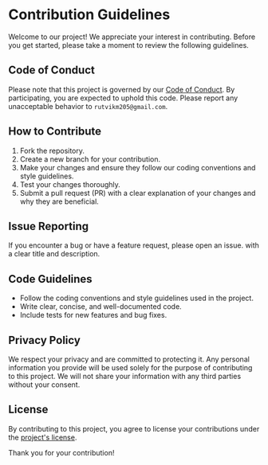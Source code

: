 # Contribution Guidelines

Welcome to our project! We appreciate your interest in contributing. Before you get started, please take a moment to review the following guidelines.

## Code of Conduct

Please note that this project is governed by our [Code of Conduct](https://github.com/cocola-dev/cocola?tab=coc-ov-file#readme). By participating, you are expected to uphold this code. Please report any unacceptable behavior to `rutvikm205@gmail.com`.

## How to Contribute

1. Fork the repository.
2. Create a new branch for your contribution.
3. Make your changes and ensure they follow our coding conventions and style guidelines.
4. Test your changes thoroughly.
5. Submit a pull request (PR) with a clear explanation of your changes and why they are beneficial.

## Issue Reporting

If you encounter a bug or have a feature request, please open an issue. with a clear title and description.

## Code Guidelines

- Follow the coding conventions and style guidelines used in the project.
- Write clear, concise, and well-documented code.
- Include tests for new features and bug fixes.

## Privacy Policy

We respect your privacy and are committed to protecting it. Any personal information you provide will be used solely for the purpose of contributing to this project. We will not share your information with any third parties without your consent.

## License

By contributing to this project, you agree to license your contributions under the [project's license](https://github.com/cocola-dev/cocola/blob/main/LICENSE).

Thank you for your contribution!

